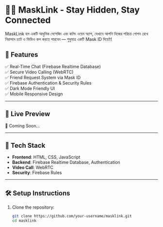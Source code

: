 # 🕵️‍♂️ MaskLink - Stay Hidden, Stay Connected

MaskLink হল একটি আধুনিক মেসেজিং এবং কলিং ওয়েব অ্যাপ, যেখানে আপনি নিজের পরিচয় গোপন রেখে নিরাপদে চ্যাট ও ভিডিও কল করতে পারবেন — শুধুমাত্র একটি Mask ID দিয়েই!

## 📱 Features

✅ Real-Time Chat (Firebase Realtime Database)  
✅ Secure Video Calling (WebRTC)  
✅ Friend Request System via Mask ID  
✅ Firebase Authentication & Security Rules  
✅ Dark Mode Friendly UI  
✅ Mobile Responsive Design

---

## 🚀 Live Preview

🚧 Coming Soon...

---

## 🔧 Tech Stack

- **Frontend**: HTML, CSS, JavaScript  
- **Backend**: Firebase Realtime Database, Authentication  
- **Video Call**: WebRTC  
- **Security**: Firebase Rules

---

## 🛠️ Setup Instructions

1. Clone the repository:
   ```bash
   git clone https://github.com/your-username/masklink.git
   cd masklink
